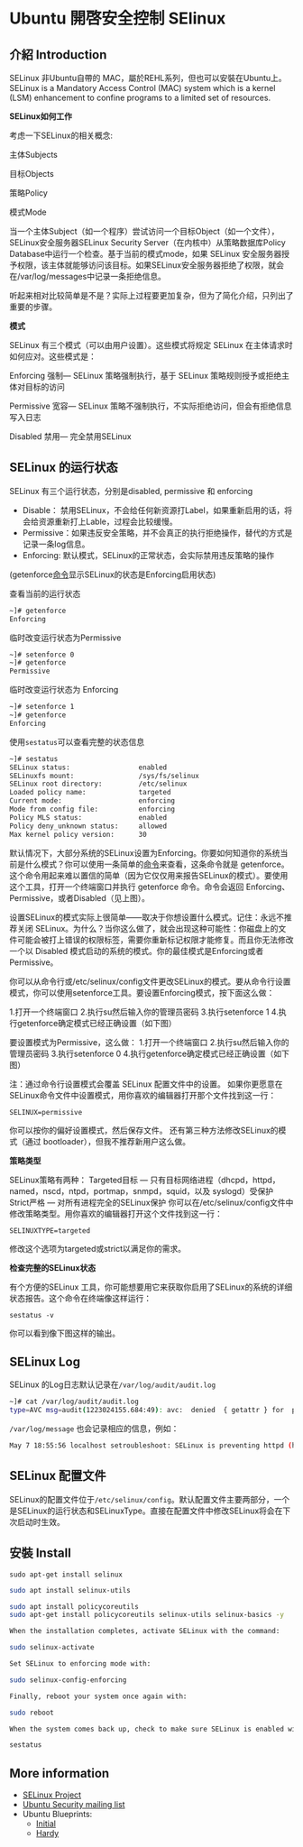 # Ubuntu 開啓安全控制 SElinux

## 介紹 Introduction

SELinux 非Ubuntu自帶的 MAC，屬於REHL系列，但也可以安裝在Ubuntu上。 
SELinux is a Mandatory Access Control (MAC) system which is a kernel  (LSM) enhancement to confine programs to a limited set of resources. 

**SELinux如何工作**

考虑一下SELinux的相关概念:

主体Subjects

目标Objects

策略Policy

模式Mode

当一个主体Subject（如一个程序）尝试访问一个目标Object（如一个文件），SELinux安全服务器SELinux Security Server（在内核中）从策略数据库Policy Database中运行一个检查。基于当前的模式mode，如果 SELinux  安全服务器授予权限，该主体就能够访问该目标。如果SELinux安全服务器拒绝了权限，就会在/var/log/messages中记录一条拒绝信息。

听起来相对比较简单是不是？实际上过程要更加复杂，但为了简化介绍，只列出了重要的步骤。

**模式**

SELinux 有三个模式（可以由用户设置）。这些模式将规定 SELinux 在主体请求时如何应对。这些模式是：

Enforcing 强制— SELinux 策略强制执行，基于 SELinux 策略规则授予或拒绝主体对目标的访问

Permissive 宽容— SELinux 策略不强制执行，不实际拒绝访问，但会有拒绝信息写入日志

Disabled 禁用— 完全禁用SELinux

## SELinux 的运行状态

SELinux 有三个运行状态，分别是disabled, permissive 和 enforcing

-  Disable： 禁用SELinux，不会给任何新资源打Label，如果重新启用的话，将会给资源重新打上Lable，过程会比较缓慢。
-  Permissive：如果违反安全策略，并不会真正的执行拒绝操作，替代的方式是记录一条log信息。
-  Enforcing: 默认模式，SELinux的正常状态，会实际禁用违反策略的操作

(getenforce[命令](https://www.linuxcool.com/)显示SELinux的状态是Enforcing启用状态)

查看当前的运行状态

```bash
~]# getenforce
Enforcing
```

临时改变运行状态为Permissive

```bash
~]# setenforce 0
~]# getenforce
Permissive
```

临时改变运行状态为 Enforcing

```bash
~]# setenforce 1
~]# getenforce
Enforcing
```

使用`sestatus`可以查看完整的状态信息

```bash
~]# sestatus
SELinux status:                 enabled
SELinuxfs mount:                /sys/fs/selinux
SELinux root directory:         /etc/selinux
Loaded policy name:             targeted
Current mode:                   enforcing
Mode from config file:          enforcing
Policy MLS status:              enabled
Policy deny_unknown status:     allowed
Max kernel policy version:      30
```





默认情况下，大部分系统的SELinux设置为Enforcing。你要如何知道你的系统当前是什么模式？你可以使用一条简单的[命令](https://www.linuxcool.com/)来查看，这条命令就是 getenforce。这个命令用起来难以置信的简单（因为它仅仅用来报告SELinux的模式）。要使用这个工具，打开一个终端窗口并执行  getenforce 命令。命令会返回 Enforcing、Permissive，或者Disabled（见上图）。

设置SELinux的模式实际上很简单——取决于你想设置什么模式。记住：永远不推荐关闭  SELinux。为什么？当你这么做了，就会出现这种可能性：你磁盘上的文件可能会被打上错误的权限标签，需要你重新标记权限才能修复。而且你无法修改一个以 Disabled 模式启动的系统的模式。你的最佳模式是Enforcing或者Permissive。

你可以从命令行或/etc/selinux/config文件更改SELinux的模式。要从命令行设置模式，你可以使用setenforce工具。要设置Enforcing模式，按下面这么做：

1.打开一个终端窗口
 2.执行su然后输入你的管理员密码
 3.执行setenforce 1
 4.执行getenforce确定模式已经正确设置（如下图）

要设置模式为Permissive，这么做：
 1.打开一个终端窗口
 2.执行su然后输入你的管理员密码
 3.执行setenforce 0
 4.执行getenforce确定模式已经正确设置（如下图）

注：通过命令行设置模式会覆盖 SELinux 配置文件中的设置。
 如果你更愿意在SELinux命令文件中设置模式，用你喜欢的编辑器打开那个文件找到这一行：

```
SELINUX=permissive
```

你可以按你的偏好设置模式，然后保存文件。
 还有第三种方法修改SELinux的模式（通过 bootloader），但我不推荐新用户这么做。

**策略类型**

SELinux策略有两种：
 Targeted目标 — 只有目标网络进程（dhcpd，httpd，named，nscd，ntpd，portmap，snmpd，squid，以及 syslogd）受保护
 Strict严格 — 对所有进程完全的SELinux保护
 你可以在/etc/selinux/config文件中修改策略类型。用你喜欢的编辑器打开这个文件找到这一行：

```
SELINUXTYPE=targeted
```

修改这个选项为targeted或strict以满足你的需求。

**检查完整的SELinux状态**

有个方便的SELinux 工具，你可能想要用它来获取你启用了SELinux的系统的详细状态报告。这个命令在终端像这样运行：

```
sestatus -v
```

你可以看到像下图这样的输出。

## SELinux Log

SELinux 的Log日志默认记录在`/var/log/audit/audit.log`

```bash
~]# cat /var/log/audit/audit.log
type=AVC msg=audit(1223024155.684:49): avc:  denied  { getattr } for  pid=2000 comm="httpd" path="/var/www/html/file1" dev=dm-0 ino=399185 scontext=unconfined_u:system_r:httpd_t:s0 tcontext=system_u:object_r:samba_share_t:s0 tclass=file
```

`/var/log/message` 也会记录相应的信息，例如：

```bash
May 7 18:55:56 localhost setroubleshoot: SELinux is preventing httpd (httpd_t) "getattr" to /var/www/html/file1 (samba_share_t). For complete SELinux messages. run sealert -l de7e30d6-5488-466d-a606-92c9f40d316d
```

## SELinux 配置文件

SELinux的配置文件位于`/etc/selinux/config`。默认配置文件主要两部分，一个是SELinux的运行状态和SELinuxType。直接在配置文件中修改SELinux将会在下次启动时生效。











## 安裝 Install

`sudo apt-get install selinux`

```bash
sudo apt install selinux-utils

sudo apt install policycoreutils
sudo apt-get install policycoreutils selinux-utils selinux-basics -y

When the installation completes, activate SELinux with the command:

sudo selinux-activate

Set SELinux to enforcing mode with:

sudo selinux-config-enforcing

Finally, reboot your system once again with:

sudo reboot

When the system comes back up, check to make sure SELinux is enabled with the command:

sestatus
```









## More information

- [SELinux Project](http://selinuxproject.org/page/User_Resources) 
- [Ubuntu Security mailing list](http://lists.ubuntu.com/mailman/listinfo/ubuntu-hardened) 
- Ubuntu Blueprints: 
  - [Initial](https://wiki.ubuntu.com/SpecSELinux) 
  - [Hardy](https://wiki.ubuntu.com/HardySELinux)







